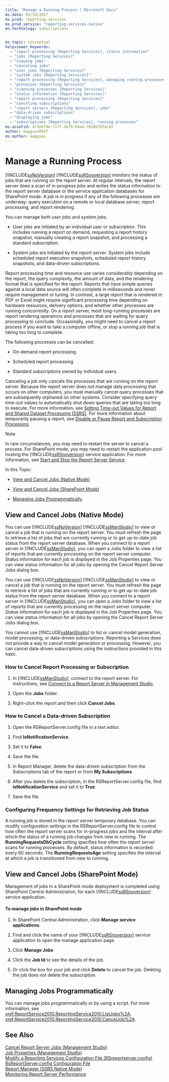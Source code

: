 ```yaml
---
title: "Manage a Running Process | Microsoft Docs"
ms.date: 03/20/2017
ms.prod: reporting-services
ms.prod_service: "reporting-services-native"
ms.technology: subscriptions


ms.topic: conceptual
helpviewer_keywords: 
  - "report processing [Reporting Services], status information"
  - "jobs [Reporting Services]"
  - "viewing jobs"
  - "canceling jobs"
  - "user jobs [Reporting Services]"
  - "system jobs [Reporting Services]"
  - "report processing [Reporting Services], managing running processes"
  - "processes [Reporting Services]"
  - "scanning processes [Reporting Services]"
  - "status information [Reporting Services]"
  - "report processing [Reporting Services]"
  - "canceling subscriptions"
  - "report servers [Reporting Services], jobs"
  - "data-driven subscriptions"
  - "displaying jobs"
  - "subscriptions [Reporting Services], running processes"
ms.assetid: 473e574e-f1ff-4ef9-bda6-7028b357ac42
author: maggiesMSFT
ms.author: maggies
---
```

# Manage a Running Process
  [!INCLUDE[ssNoVersion](../../includes/ssnoversion-md.md)] [!INCLUDE[ssRSnoversion](../../includes/ssrsnoversion-md.md)] monitors the status of jobs that are running on the report server. At regular intervals, the report server does a scan of in-progress jobs and writes the status information to the report server database or the service application databases for SharePoint mode. A job is in progress if any of the following processes are underway: query execution on a remote or local database server, report processing, and report rendering.  
  
 You can manage both *user jobs* and *system jobs*.  
  
-   User jobs are initiated by an individual user or subscription. This includes running a report on demand, requesting a report history snapshot, manually creating a report snapshot, and processing a standard subscription.  
  
-   System jobs are initiated by the report server. System jobs include scheduled report execution snapshots, scheduled report history snapshots, and data-driven subscriptions.  
  
 Report processing time and resource use varies considerably depending on the report, the query complexity, the amount of data, and the rendering format that is specified for the report. Reports that have simple queries against a local data source will often complete in milliseconds and never require management or tuning. In contrast, a large report that is rendered in PDF or Excel might require significant processing time depending on hardware resources, delivery options, and whether other processes are running concurrently. On a report server, most long-running processes are report rendering operations and processes that are waiting for query processing to conclude. Occasionally, you might need to cancel a report process if you want to take a computer offline, or stop a running job that is taking too long to complete.  
  
 The following processes can be cancelled:  
  
-   On-demand report processing.  
  
-   Scheduled report processing.  
  
-   Standard subscriptions owned by individual users.  
  
 Canceling a job only cancels the processes that are running on the report server. Because the report server does not manage data processing that occurs on other computers, you must manually cancel query processes that are subsequently orphaned on other systems. Consider specifying query time-out values to automatically shut down queries that are taking too long to execute. For more information, see [Setting Time-out Values for Report and Shared Dataset Processing &#40;SSRS&#41;](../../reporting-services/report-server/setting-time-out-values-for-report-and-shared-dataset-processing-ssrs.md). For more information about temporarily pausing a report, see [Disable or Pause Report and Subscription Processing](../../reporting-services/subscriptions/disable-or-pause-report-and-subscription-processing.md).  
  
> [!NOTE]  
>  In rare circumstances, you may need to restart the server to cancel a process. For SharePoint mode, you may need to restart the application pool hosting the [!INCLUDE[ssRSnoversion](../../includes/ssrsnoversion-md.md)] service application. For more information, see [Start and Stop the Report Server Service](../../reporting-services/report-server/start-and-stop-the-report-server-service.md).  
  
 In this Topic:  
  
-   [View and Cancel Jobs (Native Mode)](#bkmk_native)  
  
-   [View and Cancel Jobs (SharePoint Mode)](#bkmk_sharepoint)  
  
-   [Managing Jobs Programmatically](#bkmk_programmatically)  
  
##  <a name="bkmk_native"></a> View and Cancel Jobs (Native Mode)  
 You can use [!INCLUDE[ssNoVersion](../../includes/ssnoversion-md.md)] [!INCLUDE[ssManStudio](../../includes/ssmanstudio-md.md)] to view or cancel a job that is running on the report server. You must refresh the page to retrieve a list of jobs that are currently running or to get up-to-date job status from the report server database. When you connect to a report server in [!INCLUDE[ssManStudio](../../includes/ssmanstudio-md.md)], you can open a Jobs folder to view a list of reports that are currently processing on the report server computer. Status information for each job is displayed in the Job Properties page. You can view status information for all jobs by opening the Cancel Report Server Jobs dialog box.  
  
 You can use [!INCLUDE[ssNoVersion](../../includes/ssnoversion-md.md)] [!INCLUDE[ssManStudio](../../includes/ssmanstudio-md.md)] to view or cancel a job that is running on the report server. You must refresh the page to retrieve a list of jobs that are currently running or to get up-to-date job status from the report server database. When you connect to a report server in [!INCLUDE[ssManStudio](../../includes/ssmanstudio-md.md)], you can open a Jobs folder to view a list of reports that are currently processing on the report server computer. Status information for each job is displayed in the Job Properties page. You can view status information for all jobs by opening the Cancel Report Server Jobs dialog box.  
  
 You cannot use [!INCLUDE[ssManStudio](../../includes/ssmanstudio-md.md)] to list or cancel model generation, model processing, or data-driven subscriptions. Reporting a Services does not provide a way to cancel model generation or processing. However, you can cancel data-driven subscriptions using the instructions provided in this topic.  
  
### How to Cancel Report Processing or Subscription  
  
1.  In [!INCLUDE[ssManStudio](../../includes/ssmanstudio-md.md)], connect to the report server. For instructions, see [Connect to a Report Server in Management Studio](../../reporting-services/tools/connect-to-a-report-server-in-management-studio.md).  
  
2.  Open the **Jobs** folder.  
  
3.  Right-click the report and then click **Cancel Jobs**.  
  
### How to Cancel a Data-driven Subscription  
  
1.  Open the RSReportServer.config file in a text editor.  
  
2.  Find **IsNotificationService**.  
  
3.  Set it to **False**.  
  
4.  Save the file.  
  
5.  In Report Manager, delete the data-driven subscription from the Subscriptions tab of the report or from **My Subscriptions**.  
  
6.  After you delete the subscription, in the RSReportServer.config file, find **IsNotificationService** and set it to **True**.  
  
7.  Save the file.  
  
### Configuring Frequency Settings for Retrieving Job Status  
 A running job is stored in the report server temporary database. You can modify configuration settings in the RSReportServer.config file to control how often the report server scans for in-progress jobs and the interval after which the status of a running job changes from new to running. The **RunningRequestsDbCycle** setting specifies how often the report server scans for running processes. By default, status information is recorded every 60 seconds. The **RunningRequestsAge** setting specifies the interval at which a job is transitioned from new to running.  
  
##  <a name="bkmk_sharepoint"></a> View and Cancel Jobs (SharePoint Mode)  
 Management of jobs in a SharePoint mode deployment is completed using SharePoint Central Administration, for each [!INCLUDE[ssRSnoversion](../../includes/ssrsnoversion-md.md)] service application.  
  
#### To manage jobs in SharePoint mode  
  
1.  In SharePoint Central Administration, click **Manage service applications**.  
  
2.  Find and click the name of your [!INCLUDE[ssRSnoversion](../../includes/ssrsnoversion-md.md)] service application to open the manage application page.  
  
3.  Click **Manage Jobs**  
  
4.  Click the **Job Id** to see the details of the job.  
  
5.  Or click the box for your job and click **Delete** to cancel the job. Deleting the job does not delete the subscription.  
  
##  <a name="bkmk_programmatically"></a> Managing Jobs Programmatically  
 You can manage jobs programmatically or by using a script. For more information, see <xref:ReportService2010.ReportingService2010.ListJobs%2A>, <xref:ReportService2010.ReportingService2010.CancelJob%2A>.  
  
## See Also  
 [Cancel Report Server Jobs &#40;Management Studio&#41;](../../reporting-services/tools/cancel-report-server-jobs-management-studio.md)   
 [Job Properties &#40;Management Studio&#41;](../../reporting-services/tools/job-properties-management-studio.md)   
 [Modify a Reporting Services Configuration File &#40;RSreportserver.config&#41;](../../reporting-services/report-server/modify-a-reporting-services-configuration-file-rsreportserver-config.md)   
 [RsReportServer.config Configuration File](../../reporting-services/report-server/rsreportserver-config-configuration-file.md)   
 [Report Manager  &#40;SSRS Native Mode&#41;](https://msdn.microsoft.com/library/80949f9d-58f5-48e3-9342-9e9bf4e57896)   
 [Monitoring Report Server Performance](../../reporting-services/report-server/monitoring-report-server-performance.md)  
  
  
